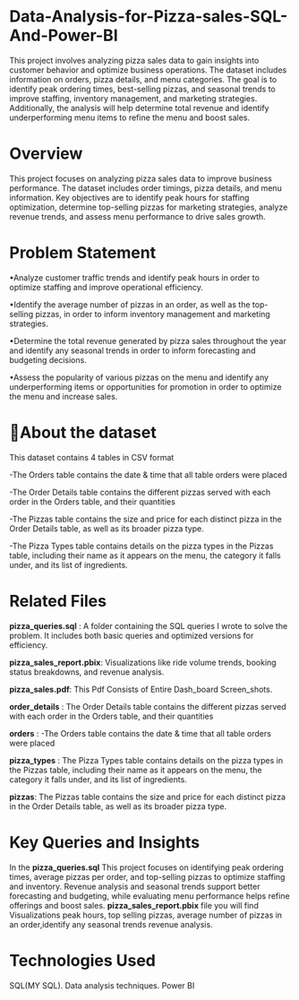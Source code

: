 # Data-Analysis-for-Pizza-sales-SQL-And-Power-BI

This project involves analyzing pizza sales data to gain insights into customer behavior and optimize business operations. The dataset includes information on orders, pizza details, and menu categories. The goal is to identify peak ordering times, best-selling pizzas, and seasonal trends to improve staffing, inventory management, and marketing strategies. Additionally, the analysis will help determine total revenue and identify underperforming menu items to refine the menu and boost sales.
# Overview
This project focuses on analyzing pizza sales data to improve business performance. The dataset includes order timings, pizza details, and menu information. Key objectives are to identify peak hours for staffing optimization, determine top-selling pizzas for marketing strategies, analyze revenue trends, and assess menu performance to drive sales growth.
# Problem Statement
•Analyze customer traffic trends and identify peak hours in order to optimize staffing and improve operational efficiency.

•Identify the average number of pizzas in an order, as well as the top-selling pizzas, in order to inform inventory management and marketing strategies.

•Determine the total revenue generated by pizza sales throughout the year and identify any seasonal trends in order to inform forecasting and budgeting decisions.

•Assess the popularity of various pizzas on the menu and identify any underperforming items or opportunities for promotion in order to optimize the menu and increase sales.

# 📰About the dataset 
This dataset contains 4 tables in CSV format

-The Orders table contains the date & time that all table orders were placed

-The Order Details table contains the different pizzas served with each order in the Orders table, and their quantities

-The Pizzas table contains the size and price for each distinct pizza in the Order Details table, as well as its broader pizza type.

-The Pizza Types table contains details on the pizza types in the Pizzas table, including their name as it appears on the menu, the category it falls under, and its list of ingredients.

# Related Files
**pizza_queries.sql** : A folder containing the SQL queries I wrote to solve the problem. It includes both basic queries and optimized versions for efficiency.

**pizza_sales_report.pbix**:  Visualizations like ride volume trends, booking status breakdowns, and revenue analysis.

**pizza_sales.pdf**: This Pdf Consists of Entire Dash_board Screen_shots.

**order_details** : The Order Details table contains the different pizzas served with each order in the Orders table, and their quantities

**orders** : -The Orders table contains the date & time that all table orders were placed

**pizza_types** : The Pizza Types table contains details on the pizza types in the Pizzas table, including their name as it appears on the menu, the category it falls under, and its list of ingredients.

**pizzas**: The Pizzas table contains the size and price for each distinct pizza in the Order Details table, as well as its broader pizza type.
# Key Queries and Insights
In the **pizza_queries.sql** This project focuses on identifying peak ordering times, average pizzas per order, and top-selling pizzas to optimize staffing and inventory. Revenue analysis and seasonal trends support better forecasting and budgeting, while evaluating menu performance helps refine offerings and boost sales.
**pizza_sales_report.pbix** file you will find Visualizations  peak hours, top selling pizzas,  average number of pizzas in an order,identify any seasonal trends revenue analysis.
# Technologies Used
SQL(MY SQL).
Data analysis techniques.
Power BI
